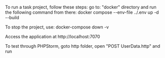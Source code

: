 To run a task project, follow these steps: go to: "docker" directory and run the following command from there: docker compose --env-file ../.env up -d --build

To stop the project, use: 
docker-compose down -v

Access the application at http://localhost:7070

To test through PHPStorm, goto http folder,
open "POST UserData.http" and run
